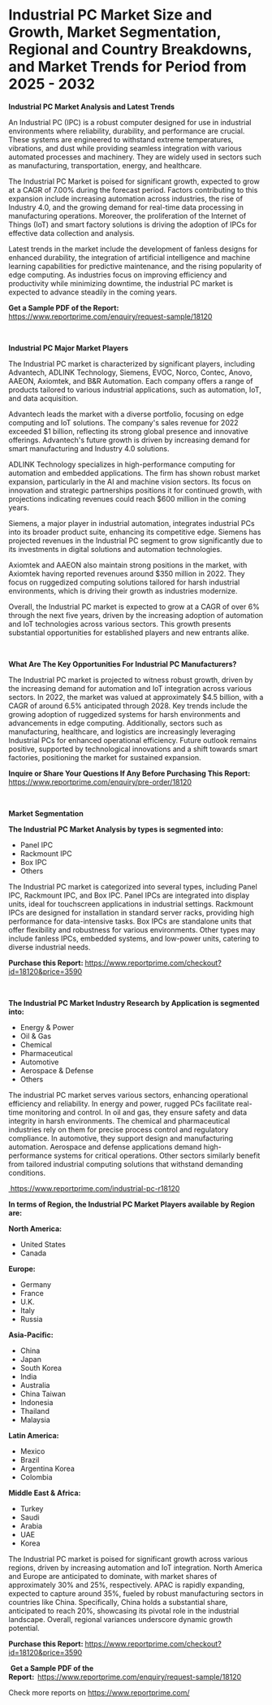 <p><h1>Industrial PC Market Size and Growth, Market Segmentation, Regional and Country Breakdowns, and Market Trends for Period from 2025 -  2032</h1></p><p><strong>Industrial PC Market Analysis and Latest Trends</strong></p>
<p><p>An Industrial PC (IPC) is a robust computer designed for use in industrial environments where reliability, durability, and performance are crucial. These systems are engineered to withstand extreme temperatures, vibrations, and dust while providing seamless integration with various automated processes and machinery. They are widely used in sectors such as manufacturing, transportation, energy, and healthcare.</p><p>The Industrial PC Market is poised for significant growth, expected to grow at a CAGR of 7.00% during the forecast period. Factors contributing to this expansion include increasing automation across industries, the rise of Industry 4.0, and the growing demand for real-time data processing in manufacturing operations. Moreover, the proliferation of the Internet of Things (IoT) and smart factory solutions is driving the adoption of IPCs for effective data collection and analysis.</p><p>Latest trends in the market include the development of fanless designs for enhanced durability, the integration of artificial intelligence and machine learning capabilities for predictive maintenance, and the rising popularity of edge computing. As industries focus on improving efficiency and productivity while minimizing downtime, the industrial PC market is expected to advance steadily in the coming years.</p></p>
<p><strong>Get a Sample PDF of the Report:&nbsp;</strong> <a href="https://www.reportprime.com/enquiry/request-sample/18120?utm_campaign=3071&utm_medium=2&utm_source=Github&utm_content=ia&utm_term=18032025&utm_id=industrial-pc">https://www.reportprime.com/enquiry/request-sample/18120</a></p>
<p>&nbsp;</p>
<p><strong>Industrial PC Major Market Players</strong></p>
<p><p>The Industrial PC market is characterized by significant players, including Advantech, ADLINK Technology, Siemens, EVOC, Norco, Contec, Anovo, AAEON, Axiomtek, and B&R Automation. Each company offers a range of products tailored to various industrial applications, such as automation, IoT, and data acquisition.</p><p>Advantech leads the market with a diverse portfolio, focusing on edge computing and IoT solutions. The company's sales revenue for 2022 exceeded $1 billion, reflecting its strong global presence and innovative offerings. Advantech's future growth is driven by increasing demand for smart manufacturing and Industry 4.0 solutions.</p><p>ADLINK Technology specializes in high-performance computing for automation and embedded applications. The firm has shown robust market expansion, particularly in the AI and machine vision sectors. Its focus on innovation and strategic partnerships positions it for continued growth, with projections indicating revenues could reach $600 million in the coming years.</p><p>Siemens, a major player in industrial automation, integrates industrial PCs into its broader product suite, enhancing its competitive edge. Siemens has projected revenues in the Industrial PC segment to grow significantly due to its investments in digital solutions and automation technologies.</p><p>Axiomtek and AAEON also maintain strong positions in the market, with Axiomtek having reported revenues around $350 million in 2022. They focus on ruggedized computing solutions tailored for harsh industrial environments, which is driving their growth as industries modernize.</p><p>Overall, the Industrial PC market is expected to grow at a CAGR of over 6% through the next five years, driven by the increasing adoption of automation and IoT technologies across various sectors. This growth presents substantial opportunities for established players and new entrants alike.</p></p>
<p>&nbsp;</p>
<p><strong>What Are The Key Opportunities For Industrial PC Manufacturers?</strong></p>
<p><p>The Industrial PC market is projected to witness robust growth, driven by the increasing demand for automation and IoT integration across various sectors. In 2022, the market was valued at approximately $4.5 billion, with a CAGR of around 6.5% anticipated through 2028. Key trends include the growing adoption of ruggedized systems for harsh environments and advancements in edge computing. Additionally, sectors such as manufacturing, healthcare, and logistics are increasingly leveraging Industrial PCs for enhanced operational efficiency. Future outlook remains positive, supported by technological innovations and a shift towards smart factories, positioning the market for sustained expansion.</p></p>
<p><strong>Inquire or Share Your Questions If Any Before Purchasing This Report:</strong> <a href="https://www.reportprime.com/enquiry/pre-order/18120?utm_campaign=3071&utm_medium=2&utm_source=Github&utm_content=ia&utm_term=18032025&utm_id=industrial-pc">https://www.reportprime.com/enquiry/pre-order/18120</a></p>
<p>&nbsp;</p>
<p><strong>Market Segmentation</strong></p>
<p><strong>The Industrial PC Market Analysis by types is segmented into:</strong></p>
<p><ul><li>Panel IPC</li><li>Rackmount IPC</li><li>Box IPC</li><li>Others</li></ul></p>
<p><p>The Industrial PC market is categorized into several types, including Panel IPC, Rackmount IPC, and Box IPC. Panel IPCs are integrated into display units, ideal for touchscreen applications in industrial settings. Rackmount IPCs are designed for installation in standard server racks, providing high performance for data-intensive tasks. Box IPCs are standalone units that offer flexibility and robustness for various environments. Other types may include fanless IPCs, embedded systems, and low-power units, catering to diverse industrial needs.</p></p>
<p><strong>Purchase this Report:&nbsp;</strong><a href="https://www.reportprime.com/checkout?id=18120&price=3590&utm_campaign=3071&utm_medium=2&utm_source=Github&utm_content=ia&utm_term=18032025&utm_id=industrial-pc">https://www.reportprime.com/checkout?id=18120&price=3590</a></p>
<p>&nbsp;</p>
<p><strong>The Industrial PC Market Industry Research by Application is segmented into:</strong></p>
<p><ul><li>Energy & Power</li><li>Oil & Gas</li><li>Chemical</li><li>Pharmaceutical</li><li>Automotive</li><li>Aerospace & Defense</li><li>Others</li></ul></p>
<p><p>The industrial PC market serves various sectors, enhancing operational efficiency and reliability. In energy and power, rugged PCs facilitate real-time monitoring and control. In oil and gas, they ensure safety and data integrity in harsh environments. The chemical and pharmaceutical industries rely on them for precise process control and regulatory compliance. In automotive, they support design and manufacturing automation. Aerospace and defense applications demand high-performance systems for critical operations. Other sectors similarly benefit from tailored industrial computing solutions that withstand demanding conditions.</p></p>
<p><a href="https://www.reportprime.com/industrial-pc-r18120?utm_campaign=3071&utm_medium=2&utm_source=Github&utm_content=ia&utm_term=18032025&utm_id=industrial-pc">&nbsp;https://www.reportprime.com/industrial-pc-r18120</a></p>
<p><strong>In terms of Region, the Industrial PC Market Players available by Region are:</strong></p>
<p>
    <p> <strong> North America: </strong>
        <ul>
            <li>United States</li>
            <li>Canada</li>
        </ul>
        </p> 
    <p> <strong> Europe: </strong>
        <ul>
            <li>Germany</li>
            <li>France</li>
            <li>U.K.</li>
            <li>Italy</li>
            <li>Russia</li>
        </ul>
        </p> 
    <p> <strong> Asia-Pacific: </strong>
        <ul>
            <li>China</li>
            <li>Japan</li>
            <li>South Korea</li>
            <li>India</li>
            <li>Australia</li>
            <li>China Taiwan</li>
            <li>Indonesia</li>
            <li>Thailand</li>
            <li>Malaysia</li>
        </ul>
        </p> 
    <p> <strong> Latin America: </strong>
        <ul>
            <li>Mexico</li>
            <li>Brazil</li>
            <li>Argentina Korea</li>
            <li>Colombia</li>
        </ul>
        </p> 
    <p> <strong> Middle East & Africa: </strong>
        <ul>
            <li>Turkey</li>
            <li>Saudi</li>
            <li>Arabia</li>
            <li>UAE</li>
            <li>Korea</li>
        </ul>
    </p>
    </p>
<p><p>The Industrial PC market is poised for significant growth across various regions, driven by increasing automation and IoT integration. North America and Europe are anticipated to dominate, with market shares of approximately 30% and 25%, respectively. APAC is rapidly expanding, expected to capture around 35%, fueled by robust manufacturing sectors in countries like China. Specifically, China holds a substantial share, anticipated to reach 20%, showcasing its pivotal role in the industrial landscape. Overall, regional variances underscore dynamic growth potential.</p></p>
<p><strong>Purchase this Report: </strong><a href="https://www.reportprime.com/checkout?id=18120&price=3590&utm_campaign=3071&utm_medium=2&utm_source=Github&utm_content=ia&utm_term=18032025&utm_id=industrial-pc">https://www.reportprime.com/checkout?id=18120&price=3590</a></p>
<p>&nbsp;<strong>Get a Sample PDF of the Report:&nbsp;&nbsp;</strong><a href="https://www.reportprime.com/enquiry/request-sample/18120?utm_campaign=3071&utm_medium=2&utm_source=Github&utm_content=ia&utm_term=18032025&utm_id=industrial-pc">https://www.reportprime.com/enquiry/request-sample/18120</a></p>
<p><strong></strong></p>
<p>Check more reports on <a href="https://www.reportprime.com/?utm_campaign=3071&utm_medium=2&utm_source=Github&utm_content=ia&utm_term=18032025&utm_id=industrial-pc">https://www.reportprime.com/</a></p>